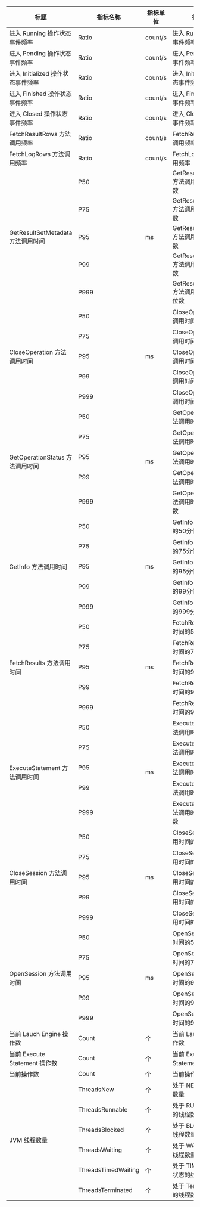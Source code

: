 <table>
<thead>
<tr>
<th>标题</th>
<th>指标名称</th>
<th>指标单位</th>
<th>指标含义</th>
</tr>
</thead>
<tbody><tr>
<td>进入 Running 操作状态事件频率</td>
<td>Ratio</td>
<td>count/s</td>
<td>进入 Running 操作状态事件频率</td>
</tr>
<tr>
<td>进入 Pending 操作状态事件频率</td>
<td>Ratio</td>
<td>count/s</td>
<td>进入 Pending 操作状态事件频率</td>
</tr>
<tr>
<td>进入 Initialized 操作状态事件频率</td>
<td>Ratio</td>
<td>count/s</td>
<td>进入 Initialized 操作状态事件频率</td>
</tr>
<tr>
<td>进入 Finished 操作状态事件频率</td>
<td>Ratio</td>
<td>count/s</td>
<td>进入 Finished 操作状态事件频率</td>
</tr>
<tr>
<td>进入 Closed 操作状态事件频率</td>
<td>Ratio</td>
<td>count/s</td>
<td>进入 Closed 操作状态事件频率</td>
</tr>
<tr>
<td>FetchResultRows 方法调用频率</td>
<td>Ratio</td>
<td>count/s</td>
<td>FetchResultRows 方法调用频率</td>
</tr>
<tr>
<td>FetchLogRows 方法调用频率</td>
<td>Ratio</td>
<td>count/s</td>
<td>FetchLogRows 方法调用频率</td>
</tr>
<tr>
<td rowspan=5>GetResultSetMetadata 方法调用时间</td>
<td>P50</td>
<td  rowspan=5>ms</td>
<td>GetResultSetMetadata 方法调用时间的50分位数</td>
</tr>
<tr>
<td>P75</td>
<td>GetResultSetMetadata 方法调用时间的75分位数</td>
</tr>
<tr>
<td>P95</td>
<td>GetResultSetMetadata 方法调用时间的95分位数</td>
</tr>
<tr>
<td>P99</td>
<td>GetResultSetMetadata 方法调用时间的99分位数</td>
</tr>
<tr>
<td>P999</td>
<td>GetResultSetMetadata 方法调用时间的999分位数</td>
</tr>
<tr>
<td  rowspan=5>CloseOperation 方法调用时间</td>
<td>P50</td>
<td  rowspan=5>ms</td>
<td>CloseOperation 方法调用时间的50分位数</td>
</tr>
<tr>
<td>P75</td>
<td>CloseOperation 方法调用时间的75分位数</td>
</tr>
<tr>
<td>P95</td>
<td>CloseOperation 方法调用时间的95分位数</td>
</tr>
<tr>
<td>P99</td>
<td>CloseOperation 方法调用时间的99分位数</td>
</tr>
<tr>
<td>P999</td>
<td>CloseOperation 方法调用时间的999分位数</td>
</tr>
<tr>
<td  rowspan=5>GetOperationStatus 方法调用时间</td>
<td>P50</td>
<td  rowspan=5>ms</td>
<td>GetOperationStatus 方法调用时间的50分位数</td>
</tr>
<tr>
<td>P75</td>
<td>GetOperationStatus 方法调用时间的75分位数</td>
</tr>
<tr>
<td>P95</td>
<td>GetOperationStatus 方法调用时间的95分位数</td>
</tr>
<tr>
<td>P99</td>
<td>GetOperationStatus 方法调用时间的99分位数</td>
</tr>
<tr>
<td>P999</td>
<td>GetOperationStatus 方法调用时间的999分位数</td>
</tr>
<tr>
<td  rowspan=5>GetInfo 方法调用时间</td>
<td>P50</td>
<td  rowspan=5>ms</td>
<td>GetInfo 方法调用时间的50分位数</td>
</tr>
<tr>
<td>P75</td>
<td>GetInfo 方法调用时间的75分位数</td>
</tr>
<tr>
<td>P95</td>
<td>GetInfo 方法调用时间的95分位数</td>
</tr>
<tr>
<td>P99</td>
<td>GetInfo 方法调用时间的99分位数</td>
</tr>
<tr>
<td>P999</td>
<td>GetInfo 方法调用时间的999分位数</td>
</tr>
<tr>
<td  rowspan=5>FetchResults 方法调用时间</td>
<td>P50</td>
<td  rowspan=5>ms</td>
<td>FetchResults 方法调用时间的50分位数</td>
</tr>
<tr>
<td>P75</td>
<td>FetchResults 方法调用时间的75分位数</td>
</tr>
<tr>
<td>P95</td>
<td>FetchResults 方法调用时间的95分位数</td>
</tr>
<tr>
<td>P99</td>
<td>FetchResults 方法调用时间的99分位数</td>
</tr>
<tr>
<td>P999</td>
<td>FetchResults 方法调用时间的999分位数</td>
</tr>
<tr>
<td  rowspan=5>ExecuteStatement 方法调用时间</td>
<td>P50</td>
<td  rowspan=5>ms</td>
<td>ExecuteStatement 方法调用时间的50分位数</td>
</tr>
<tr>
<td>P75</td>
<td>ExecuteStatement 方法调用时间的75分位数</td>
</tr>
<tr>
<td>P95</td>
<td>ExecuteStatement 方法调用时间的95分位数</td>
</tr>
<tr>
<td>P99</td>
<td>ExecuteStatement 方法调用时间的99分位数</td>
</tr>
<tr>
<td>P999</td>
<td>ExecuteStatement 方法调用时间的999分位数</td>
</tr>
<tr>
<td  rowspan=5>CloseSession 方法调用时间</td>
<td>P50</td>
<td  rowspan=5>ms</td>
<td>CloseSession 方法调用时间的50分位数</td>
</tr>
<tr>
<td>P75</td>
<td>CloseSession 方法调用时间的75分位数</td>
</tr>
<tr>
<td>P95</td>
<td>CloseSession 方法调用时间的95分位数</td>
</tr>
<tr>
<td>P99</td>
<td>CloseSession 方法调用时间的99分位数</td>
</tr>
<tr>
<td>P999</td>
<td>CloseSession 方法调用时间的999分位数</td>
</tr>
<tr>
<td  rowspan=5>OpenSession 方法调用时间</td>
<td>P50</td>
<td  rowspan=5>ms</td>
<td>OpenSession 方法调用时间的50分位数</td>
</tr>
<tr>
<td>P75</td>
<td>OpenSession 方法调用时间的75分位数</td>
</tr>
<tr>
<td>P95</td>
<td>OpenSession 方法调用时间的95分位数</td>
</tr>
<tr>
<td>P99</td>
<td>OpenSession 方法调用时间的99分位数</td>
</tr>
<tr>
<td>P999</td>
<td>OpenSession 方法调用时间的999分位数</td>
</tr>
<tr>
<td>当前 Lauch Engine 操作数</td>
<td>Count</td>
<td>个</td>
<td>当前 Lauch Engine 操作数</td>
</tr>
<tr>
<td>当前 Execute Statement 操作数</td>
<td>Count</td>
<td>个</td>
<td>当前 Execute Statement 操作数</td>
</tr>
<tr>
<td>当前操作数</td>
<td>Count</td>
<td>个</td>
<td>当前操作数</td>
</tr>
<tr>
<td  rowspan=6>JVM 线程数量</td>
<td>ThreadsNew</td>
<td>个</td>
<td>处于 NEW 状态的线程数量</td>
</tr>
<tr>
<td>ThreadsRunnable</td>
<td>个</td>
<td>处于 RUNNABLE 状态的线程数量</td>
</tr>
<tr>
<td>ThreadsBlocked</td>
<td>个</td>
<td>处于 BLOCKED 状态的线程数量</td>
</tr>
<tr>
<td>ThreadsWaiting</td>
<td>个</td>
<td>处于 WAITING 状态的线程数量</td>
</tr>
<tr>
<td>ThreadsTimedWaiting</td>
<td>个</td>
<td>处于 TIMED WAITING 状态的线程数量</td>
</tr>
<tr>
<td>ThreadsTerminated</td>
<td>个</td>
<td>处于 Terminated 状态的线程数量</td>
</tr>
</tbody></table>
